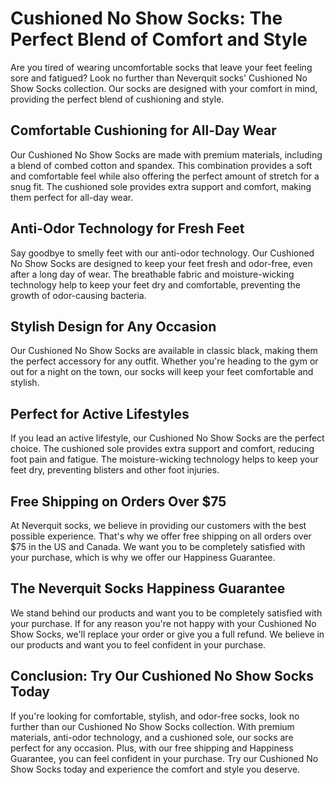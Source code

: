 # Cushioned No Show Socks: The Perfect Blend of Comfort and Style

Are you tired of wearing uncomfortable socks that leave your feet feeling sore and fatigued? Look no further than Neverquit socks' Cushioned No Show Socks collection. Our socks are designed with your comfort in mind, providing the perfect blend of cushioning and style.

## Comfortable Cushioning for All-Day Wear

Our Cushioned No Show Socks are made with premium materials, including a blend of combed cotton and spandex. This combination provides a soft and comfortable feel while also offering the perfect amount of stretch for a snug fit. The cushioned sole provides extra support and comfort, making them perfect for all-day wear.

## Anti-Odor Technology for Fresh Feet

Say goodbye to smelly feet with our anti-odor technology. Our Cushioned No Show Socks are designed to keep your feet fresh and odor-free, even after a long day of wear. The breathable fabric and moisture-wicking technology help to keep your feet dry and comfortable, preventing the growth of odor-causing bacteria.

## Stylish Design for Any Occasion

Our Cushioned No Show Socks are available in classic black, making them the perfect accessory for any outfit. Whether you're heading to the gym or out for a night on the town, our socks will keep your feet comfortable and stylish.

## Perfect for Active Lifestyles

If you lead an active lifestyle, our Cushioned No Show Socks are the perfect choice. The cushioned sole provides extra support and comfort, reducing foot pain and fatigue. The moisture-wicking technology helps to keep your feet dry, preventing blisters and other foot injuries.

## Free Shipping on Orders Over $75

At Neverquit socks, we believe in providing our customers with the best possible experience. That's why we offer free shipping on all orders over $75 in the US and Canada. We want you to be completely satisfied with your purchase, which is why we offer our Happiness Guarantee.

## The Neverquit Socks Happiness Guarantee

We stand behind our products and want you to be completely satisfied with your purchase. If for any reason you're not happy with your Cushioned No Show Socks, we'll replace your order or give you a full refund. We believe in our products and want you to feel confident in your purchase.

## Conclusion: Try Our Cushioned No Show Socks Today

If you're looking for comfortable, stylish, and odor-free socks, look no further than our Cushioned No Show Socks collection. With premium materials, anti-odor technology, and a cushioned sole, our socks are perfect for any occasion. Plus, with our free shipping and Happiness Guarantee, you can feel confident in your purchase. Try our Cushioned No Show Socks today and experience the comfort and style you deserve.
